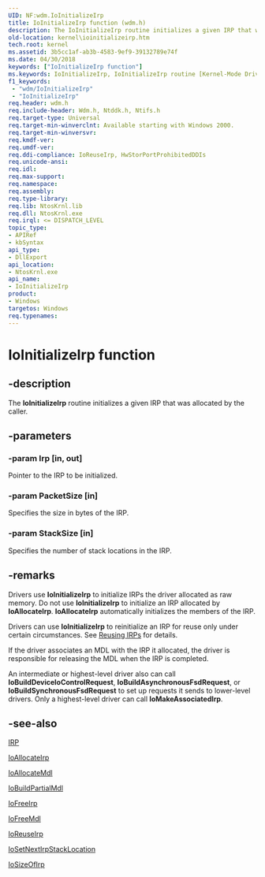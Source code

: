 ```yaml
---
UID: NF:wdm.IoInitializeIrp
title: IoInitializeIrp function (wdm.h)
description: The IoInitializeIrp routine initializes a given IRP that was allocated by the caller.
old-location: kernel\ioinitializeirp.htm
tech.root: kernel
ms.assetid: 3b5cc1af-ab3b-4583-9ef9-39132789e74f
ms.date: 04/30/2018
keywords: ["IoInitializeIrp function"]
ms.keywords: IoInitializeIrp, IoInitializeIrp routine [Kernel-Mode Driver Architecture], k104_5c9dc7a8-747c-4832-a31b-5936e2d3361d.xml, kernel.ioinitializeirp, wdm/IoInitializeIrp
f1_keywords:
 - "wdm/IoInitializeIrp"
 - "IoInitializeIrp"
req.header: wdm.h
req.include-header: Wdm.h, Ntddk.h, Ntifs.h
req.target-type: Universal
req.target-min-winverclnt: Available starting with Windows 2000.
req.target-min-winversvr: 
req.kmdf-ver: 
req.umdf-ver: 
req.ddi-compliance: IoReuseIrp, HwStorPortProhibitedDDIs
req.unicode-ansi: 
req.idl: 
req.max-support: 
req.namespace: 
req.assembly: 
req.type-library: 
req.lib: NtosKrnl.lib
req.dll: NtosKrnl.exe
req.irql: <= DISPATCH_LEVEL
topic_type:
- APIRef
- kbSyntax
api_type:
- DllExport
api_location:
- NtosKrnl.exe
api_name:
- IoInitializeIrp
product:
- Windows
targetos: Windows
req.typenames: 
---
```


# IoInitializeIrp function


## -description


The <b>IoInitializeIrp</b> routine initializes a given IRP that was allocated by the caller.


## -parameters




### -param Irp [in, out]

Pointer to the IRP to be initialized.


### -param PacketSize [in]

Specifies the size in bytes of the IRP.


### -param StackSize [in]

Specifies the number of stack locations in the IRP. 


## -remarks



Drivers use <b>IoInitializeIrp</b> to initialize IRPs the driver allocated as raw memory. Do not use <b>IoInitializeIrp</b> to initialize an IRP allocated by <b>IoAllocateIrp</b>. <b>IoAllocateIrp</b> automatically initializes the members of the IRP.

Drivers can use <b>IoInitializeIrp</b> to reinitialize an IRP for reuse only under certain circumstances. See <a href="https://docs.microsoft.com/windows-hardware/drivers/kernel/reusing-irps">Reusing IRPs</a> for details.

If the driver associates an MDL with the IRP it allocated, the driver is responsible for releasing the MDL when the IRP is completed.

An intermediate or highest-level driver also can call <b>IoBuildDeviceIoControlRequest</b>, <b>IoBuildAsynchronousFsdRequest</b>, or <b>IoBuildSynchronousFsdRequest</b> to set up requests it sends to lower-level drivers. Only a highest-level driver can call <b>IoMakeAssociatedIrp</b>. 




## -see-also




<a href="https://docs.microsoft.com/windows-hardware/drivers/ddi/wdm/ns-wdm-_irp">IRP</a>



<a href="https://docs.microsoft.com/windows-hardware/drivers/ddi/wdm/nf-wdm-ioallocateirp">IoAllocateIrp</a>



<a href="https://docs.microsoft.com/windows-hardware/drivers/ddi/wdm/nf-wdm-ioallocatemdl">IoAllocateMdl</a>



<a href="https://docs.microsoft.com/windows-hardware/drivers/ddi/wdm/nf-wdm-iobuildpartialmdl">IoBuildPartialMdl</a>



<a href="https://docs.microsoft.com/windows-hardware/drivers/devtest/storport-iofreeirp">IoFreeIrp</a>



<a href="https://docs.microsoft.com/windows-hardware/drivers/ddi/wdm/nf-wdm-iofreemdl">IoFreeMdl</a>



<a href="https://docs.microsoft.com/windows-hardware/drivers/ddi/wdm/nf-wdm-ioreuseirp">IoReuseIrp</a>



<a href="https://docs.microsoft.com/windows-hardware/drivers/ddi/wdm/nf-wdm-iosetnextirpstacklocation">IoSetNextIrpStackLocation</a>



<a href="https://docs.microsoft.com/windows-hardware/drivers/ddi/ntifs/nf-ntifs-iosizeofirp">IoSizeOfIrp</a>
 

 

